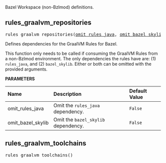 <!-- Generated with Stardoc: http://skydoc.bazel.build -->

Bazel Workspace (non-Bzlmod) definitions.

<a id="rules_graalvm_repositories"></a>

## rules_graalvm_repositories

<pre>
rules_graalvm_repositories(<a href="#rules_graalvm_repositories-omit_rules_java">omit_rules_java</a>, <a href="#rules_graalvm_repositories-omit_bazel_skylib">omit_bazel_skylib</a>)
</pre>

Defines dependencies for the GraalVM Rules for Bazel.

This function only needs to be called if consuming the GraalVM Rules from a non-Bzlmod environment.
The only dependencies the rules have are: (1) `rules_java`, and (2) `bazel_skylib`. Either or both
can be omitted with the provided arguments.


**PARAMETERS**


| Name  | Description | Default Value |
| :------------- | :------------- | :------------- |
| <a id="rules_graalvm_repositories-omit_rules_java"></a>omit_rules_java |  Omit the <code>rules_java</code> dependency.   |  <code>False</code> |
| <a id="rules_graalvm_repositories-omit_bazel_skylib"></a>omit_bazel_skylib |  Omit the <code>bazel_skylib</code> dependency.   |  <code>False</code> |


<a id="rules_graalvm_toolchains"></a>

## rules_graalvm_toolchains

<pre>
rules_graalvm_toolchains()
</pre>





